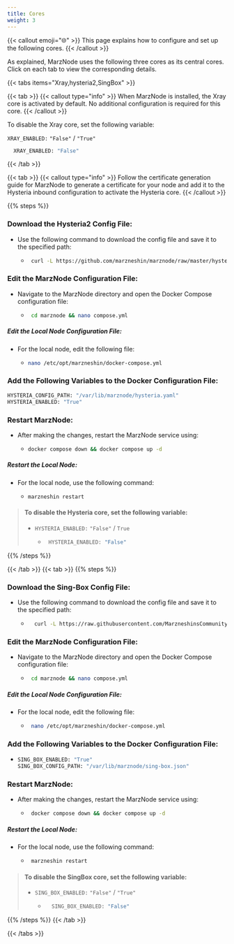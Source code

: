 ```yaml
---
title: Cores
weight: 3
---
```

{{< callout emoji="🌐" >}}
This page explains how to configure and set up the following cores.
{{< /callout >}}


As explained, MarzNode uses the following three cores as its central cores.
Click on each tab to view the corresponding details.


{{< tabs items="Xray,hysteria2,SingBox" >}}

{{< tab >}}
{{< callout type="info" >}}
When MarzNode is installed, the Xray core is activated by default. No additional configuration is required for this core.
{{< /callout >}}


To disable the Xray core, set the following variable:


  `XRAY_ENABLED:` `"False"` / `"True"`
 
```bash
  XRAY_ENABLED: "False"
 ```
 {{< /tab >}}

 {{< tab >}}
 {{< callout type="info" >}}
  Follow the certificate generation guide for MarzNode to generate a certificate for your node and add it to the Hysteria inbound configuration to activate the Hysteria core.
 {{< /callout >}}

{{% steps %}}

### Download the Hysteria2 Config File:
*  Use the following command to download the config file and save it to the specified path:
    - ```bash
       curl -L https://github.com/marzneshin/marznode/raw/master/hysteria.yaml > /var/lib/marznode/hysteria.yaml
       ```
### Edit the MarzNode Configuration File:
* Navigate to the MarzNode directory and open the Docker Compose configuration file:
    - ```bash
       cd marznode && nano compose.yml
      ```
##### Edit the Local Node Configuration File:
* For the local node, edit the following file:
    - ```bash
      nano /etc/opt/marzneshin/docker-compose.yml
      ```

### Add the Following Variables to the Docker Configuration File:

  ```bash
HYSTERIA_CONFIG_PATH: "/var/lib/marznode/hysteria.yaml"  
HYSTERIA_ENABLED: "True"  
 ```

### Restart MarzNode:
* After making the changes, restart the MarzNode service using:

    - ```bash
      docker compose down && docker compose up -d
      ```
##### Restart the Local Node:
* For the local node, use the following command:
    
     - ```bash
       marzneshin restart
        ```


> #### To disable the Hysteria core, set the following variable:
> 
> * `HYSTERIA_ENABLED:` `"False"` / `True`
>    - ```bash
>       HYSTERIA_ENABLED: "False"  
>      ```
>
   {{% /steps %}}

  {{< /tab >}}
  {{< tab >}}
 {{% steps %}}

 ### Download the Sing-Box Config File:
  * Use the following command to download the config file and save it to the specified path:

     - ```bash
         curl -L https://raw.githubusercontent.com/MarzneshinsCommunity/files/refs/heads/main/sing-box.json > /var/lib/marznode/sing-box.json
         ```

### Edit the MarzNode Configuration File:
* Navigate to the MarzNode directory and open the Docker Compose configuration file:
    - ```bash
       cd marznode && nano compose.yml
        ```
##### Edit the Local Node Configuration File:
*  For the local node, edit the following file:
    - ```bash
       nano /etc/opt/marzneshin/docker-compose.yml
        ```

### Add the Following Variables to the Docker Configuration File:
* ```bash
  SING_BOX_ENABLED: "True"
  SING_BOX_CONFIG_PATH: "/var/lib/marznode/sing-box.json"

   ```
### Restart MarzNode:
* After making the changes, restart the MarzNode service using:
    - ```bash
       docker compose down && docker compose up -d
        ```
##### Restart the Local Node:
* For the local node, use the following command:
    - ```bash 
       marzneshin restart
       ```
 >   #### To disable the SingBox core, set the following variable:
 >  * `SING_BOX_ENABLED:` `"False"` / `"True"`
 >       - ```bash
 >           SING_BOX_ENABLED: "False"
 >           ```

  {{% /steps %}}
  {{< /tab >}}

  {{< /tabs >}}
